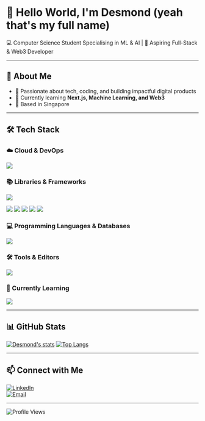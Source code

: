 # 👋 Hello World, I'm **Desmond** (yeah that's my full name)

💻 Computer Science Student Specialising in ML & AI | 🚀 Aspiring Full-Stack & Web3 Developer  

---

## 🚀 About Me  
- 🎯 Passionate about tech, coding, and building impactful digital products  
- 🌱 Currently learning **Next.js, Machine Learning, and Web3**  
- 📍 Based in Singapore  

---

## 🛠 Tech Stack  

### ☁️ Cloud & DevOps
<p>
  <img src="https://skillicons.dev/icons?i=docker,firebase,vercel" />
</p>

### 📚 Libraries & Frameworks
<p>
  <img src="https://skillicons.dev/icons?i=tailwind,nextjs,react,vite,p5js,bootstrap,nodejs,express,spring,wordpress" /
</p>
<p>
  <img src="https://img.shields.io/badge/Matplotlib-%23ffffff.svg?style=for-the-badge&logo=Matplotlib&logoColor=black" />
  <img src="https://img.shields.io/badge/numpy-%23013243.svg?style=for-the-badge&logo=numpy&logoColor=white" />
  <img src="https://img.shields.io/badge/pandas-%23150458.svg?style=for-the-badge&logo=pandas&logoColor=white" />
  <img src="https://img.shields.io/badge/Plotly-%233F4F75.svg?style=for-the-badge&logo=plotly&logoColor=white" />
  <img src="https://img.shields.io/badge/jupyter-%23FA0F00.svg?style=for-the-badge&logo=jupyter&logoColor=white)" />
</p>
<!-- TODO: ml5.js -->

### 💻 Programming Languages & Databases
<p>
  <img src="https://skillicons.dev/icons?i=javascript,php,python,java,mysql,postgres,sqlite,html,css,cplusplus" />
</p>

### 🛠 Tools & Editors
<p>
  <img src="https://skillicons.dev/icons?i=vscode,idea,figma,xcode" />
</p>

### 📕 Currently Learning
<p>
  <img src="https://skillicons.dev/icons?i=solidity,supabase,rust,tensorflow" />
</p>

---

## 📊 GitHub Stats  
[![Desmond's stats](https://github-readme-stats.vercel.app/api?username=desraymondz)](https://github.com/desraymondz/github-readme-stats)
[![Top Langs](https://github-readme-stats.vercel.app/api/top-langs/?username=desraymondz)](https://github.com/desraymondz/github-readme-stats)

---

## 📫 Connect with Me  
[![LinkedIn](https://img.shields.io/badge/-LinkedIn-blue?logo=Linkedin&logoColor=white)](https://linkedin.com/in/desmond05)  
[![Email](https://img.shields.io/badge/-Email-red?logo=gmail&logoColor=white)](mailto:desmond4705@gmail.com)  
<!-- TODO: [![Portfolio](https://img.shields.io/badge/-Portfolio-black?logo=vercel&logoColor=white)](https://yourwebsite.com)   -->

---

![Profile Views](https://komarev.com/ghpvc/?username=desraymondz&color=blue)

